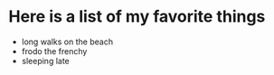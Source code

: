 # Here is a list of my favorite things
- long walks on the beach
- frodo the frenchy
- sleeping late 
